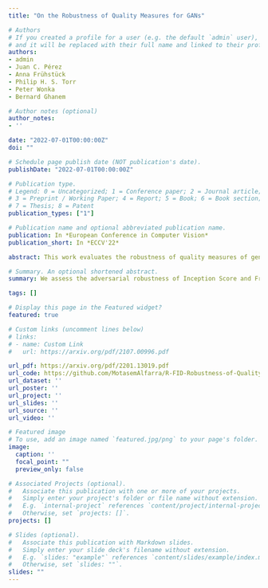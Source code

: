 ```yaml
---
title: "On the Robustness of Quality Measures for GANs"

# Authors
# If you created a profile for a user (e.g. the default `admin` user), write the username (folder name) here 
# and it will be replaced with their full name and linked to their profile.
authors:
- admin
- Juan C. Pérez
- Anna Frühstück
- Philip H. S. Torr 
- Peter Wonka
- Bernard Ghanem

# Author notes (optional)
author_notes:
- ''

date: "2022-07-01T00:00:00Z"
doi: ""

# Schedule page publish date (NOT publication's date).
publishDate: "2022-07-01T00:00:00Z"

# Publication type.
# Legend: 0 = Uncategorized; 1 = Conference paper; 2 = Journal article;
# 3 = Preprint / Working Paper; 4 = Report; 5 = Book; 6 = Book section;
# 7 = Thesis; 8 = Patent
publication_types: ["1"]

# Publication name and optional abbreviated publication name.
publication: In *European Conference in Computer Vision*
publication_short: In *ECCV'22*

abstract: This work evaluates the robustness of quality measures of generative models such as Inception Score (IS) and Fréchet Inception Distance (FID). Analogous to the vulnerability of deep models against a variety of adversarial attacks, we show that such metrics can also be manipulated by additive pixel perturbations.Our experiments indicate that one can generate a distribution of images with very high scores but low perceptual quality.Conversely, one can optimize for small imperceptible perturbations that, when added to real world images, deteriorate their scores.Furthermore, we extend our evaluation to generative models themselves, including the state of the art network StyleGANv2.We show the vulnerability of both the generative model and the FID against additive perturbations in the latent space.Finally, we show that the FID can be robustified by directly replacing the Inception model by a robustly trained Inception. We validate the effectiveness of the robustified metric through extensive experiments, which show that it is more robust against manipulation.

# Summary. An optional shortened abstract.
summary: We assess the adversarial robustness of Inception Score and Frechet Inception Distance (FID) and propose a robustified version of FID.

tags: []

# Display this page in the Featured widget?
featured: true

# Custom links (uncomment lines below)
# links:
# - name: Custom Link
#   url: https://arxiv.org/pdf/2107.00996.pdf

url_pdf: https://arxiv.org/pdf/2201.13019.pdf
url_code: https://github.com/MotasemAlfarra/R-FID-Robustness-of-Quality-Measures-for-GANs
url_dataset: ''
url_poster: ''
url_project: ''
url_slides: ''
url_source: ''
url_video: ''

# Featured image
# To use, add an image named `featured.jpg/png` to your page's folder. 
image:
  caption: ''
  focal_point: ""
  preview_only: false

# Associated Projects (optional).
#   Associate this publication with one or more of your projects.
#   Simply enter your project's folder or file name without extension.
#   E.g. `internal-project` references `content/project/internal-project/index.md`.
#   Otherwise, set `projects: []`.
projects: []

# Slides (optional).
#   Associate this publication with Markdown slides.
#   Simply enter your slide deck's filename without extension.
#   E.g. `slides: "example"` references `content/slides/example/index.md`.
#   Otherwise, set `slides: ""`.
slides: ""
---
```



